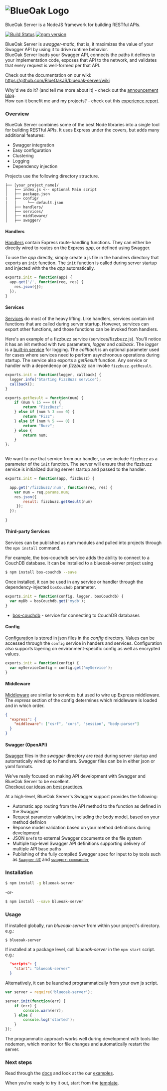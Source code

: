 ![BlueOak Logo](https://github.com/BlueOakJS/blueoak-server/wiki/images/blueoak.png)
======

BlueOak Server is a NodeJS framework for building RESTful APIs.

[![Build Status](https://travis-ci.org/BlueOakJS/blueoak-server.svg?branch=master)](https://travis-ci.org/BlueOakJS/blueoak-server)
[![npm version](https://img.shields.io/npm/v/blueoak-server.svg)](https://www.npmjs.com/package/blueoak-server)

BlueOak Server is _swagger-matic_, that is, it maximizes the value of your Swagger API by using it to drive runtime behavior.  
BlueOak Server loads your Swagger API, connects the paths it defines to your implementation code, exposes that API to the network, and validates that every request is well-formed per that API.

Check out the documentation on our wiki: <https://github.com/BlueOakJS/blueoak-server/wiki>

Why'd we do it? (and tell me more about it) - check out the [announcement blog][blog1].  
How can it benefit me and my projects? - check out this [experience report][blog2].

### Overview

BlueOak Server combines some of the best Node libraries into a single tool for building RESTful APIs.  It uses Express under the covers, but adds many additional features:

- Swagger integration
- Easy configuration
- Clustering
- Logging
- Dependency injection

Projects use the following directory structure.

```
├── [your_project_name]/
│   ├── index.js <-- optional Main script
│   ├── package.json
|   ├── config/
|   |     └── default.json
│   ├── handlers/
│   ├── services/
│   ├── middleware/
│   ├── swagger/
```

#### Handlers
[Handlers](https://github.com/BlueOakJS/blueoak-server/wiki/Handlers) contain Express route-handling functions.  They can either be directly wired to routes on the Express _app_, or defined using Swagger.

To use the _app_ directly, simply create a js file in the handlers directory that exports an `init` function.
The `init` function is called during server startup and injected with the the _app_ automatically.

```js
exports.init = function(app) {
  app.get('/', function(req, res) {
    res.json({});
  });
}

```

#### Services
[Services](https://github.com/BlueOakJS/blueoak-server/wiki/Services) do most of the heavy lifting.  Like handlers, services contain init functions that are called during server startup.  However, services can export other functions, and those functions can be invoked from handlers.

Here's an example of a fizzbuzz service (services/fizzbuzz.js).  You'll notice it has an init method with two parameters, _logger_ and _callback_.  The _logger_ is a [built-in service](https://github.com/BlueOakJS/blueoak-server/wiki/Logging-Service) for logging.  The _callback_ is an optional parameter used for cases where services need to perform asynchronous operations during startup.  The service also exports a _getResult_ function.  Any service or handler with a dependency on _fizzbuzz_ can invoke `fizzbuzz.getResult`.

```js
exports.init = function(logger, callback) {
  logger.info("Starting FizzBuzz service");
  callback();
}

exports.getResult = function(num) {
    if (num % 15 === 0) {
        return "FizzBuzz";
    } else if (num % 3 === 0) {
        return "Fizz";
    } else if (num % 5 === 0) {
        return "Buzz";
    } else {
        return num;
    }
};
  
```

We want to use that service from our handler, so we include `fizzbuzz` as a parameter of the `init` function.
The server will ensure that the fizzbuzz service is initialized during server startup and passed to the handler.

```js
exports.init = function(app, fizzbuzz) {

  app.get('/fizzbuzz/:num', function(req, res) {
    var num = req.params.num;
    res.json({
        result: fizzbuzz.getResult(num)
     });
  });
  
}
```
#### Third-party Services
Services can be published as npm modules and pulled into projects through the `npm install` command.

For example, the bos-couchdb service adds the ability to connect to a CouchDB database.
It can be installed to a blueoak-server project using

```bash
$ npm install bos-couchdb --save
```

Once installed, it can be used in any service or handler through the dependency-injected `bosCouchdb` parameter.

```js
exports.init = function(config, logger, bosCouchdb) {
  var myDb = bosCouchdb.get('mydb');
}

```

* [bos-couchdb](https://github.com/BlueOakJS/bos-couchdb) - service for connecting to CouchDB databases

#### Config
[Configuration](https://github.com/BlueOakJS/blueoak-server/wiki/Services#config) is stored in json files in the _config_ directory.  Values can be accessed through the `config` service in handers and services.  Configuration also supports layering on environment-specific config as well as encrypted values.

```js
exports.init = function(config) {
  var myServiceConfig = config.get('myService');
}
```

#### Middleware
[Middleware](https://github.com/BlueOakJS/blueoak-server/wiki/Middleware) are similar to services but used to wire up Express middleware.  The _express_ section of the config determines which middleware is loaded and in which order.

```json
{
  "express": {
    "middleware": ["csrf", "cors", "session", "body-parser"]
  }
}
```

#### Swagger (OpenAPI)

[Swagger](https://github.com/BlueOakJS/blueoak-server/wiki/Handlers#swagger) files in the _swagger_ directory are read during server startup and automatically wired up to handlers. Swagger files can be in either json or yaml formats.

We've really focused on making API development with Swagger and BlueOak Server to be excellent.  
[Checkout our ideas on best practices][blog3].

At a high-level, BlueOak Server's Swagger support provides the following:
* Automatic app routing from the API method to the function as defined in the Swagger
* Request parameter validation, including the body model, based on your method definion
* Reponse model validation based on your method definitions during development
* JSON `$ref`s to external Swagger documents on the file system
* Multiple top-level Swagger API definitions supporting delivery of multiple API base paths
* Publishing of the fully compiled Swagger spec for input to by tools such as [`Swagger-UI`](http://swagger.io/swagger-ui/) and [`swagger-commander`](https://www.npmjs.com/package/swagger-commander)

### Installation

```bash
$ npm install -g blueoak-server
```

-or-

```bash
$ npm install --save blueoak-server
```

### Usage

If installed globally, run _blueoak-server_ from within your project's directory.
e.g.:
```bash
$ blueoak-server
```

If installed at a package level, call _blueoak-server_ in the `npm start` script.
e.g.:
```json
  "scripts": {
    "start": "blueoak-server"
  }
```

Alternatively, it can be launched programmatically from your own js script.


```js
var server = require('blueoak-server');

server.init(function(err) {
    if (err) {
        console.warn(err);
    } else {
        console.log('started');
    }
});
```

The programmatic approach works well during development with tools like nodemon,
which monitor for file changes and automatically restart the server.

### Next steps

Read through the [docs](https://github.com/BlueOakJS/blueoak-server/wiki) and look at the our [examples](/examples).

When you're ready to try it out, start from the [template](https://github.com/BlueOakJS/blueoak-server-template).

<!-- links -->
[blog1]: http://www.pointsource.com/blog/blueoak-server-released-to-open-source-to-accelerate-nodejs-development?utm_campaign=blueoak&utm_medium=social&utm_source=github&utm_content=PointSource
[blog2]: http://www.pointsource.com/blog/nodejs-experience-report-building-a-custom-mobile-backend-with-blueoak-server?utm_campaign=blueoak&utm_medium=social&utm_source=github&utm_content=PointSource
[blog3]: http://www.pointsource.com/blog/3-best-practices-for-api-development-with-swagger?utm_campaign=blueoak&utm_medium=social&utm_source=github&utm_content=PointSource
